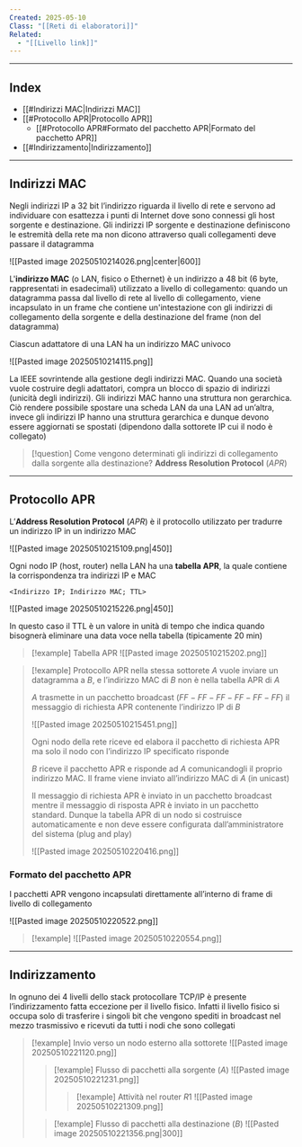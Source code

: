 ```yaml
---
Created: 2025-05-10
Class: "[[Reti di elaboratori]]"
Related:
  - "[[Livello link]]"
---
```

---
## Index
- [[#Indirizzi MAC|Indirizzi MAC]]
- [[#Protocollo APR|Protocollo APR]]
	- [[#Protocollo APR#Formato del pacchetto APR|Formato del pacchetto APR]]
- [[#Indirizzamento|Indirizzamento]]
---
## Indirizzi MAC
Negli indirizzi IP a 32 bit l’indirizzo riguarda il livello di rete e servono ad individuare con esattezza i punti di Internet dove sono connessi gli host sorgente e destinazione. Gli indirizzi IP sorgente e destinazione definiscono le estremità della rete ma non dicono attraverso quali collegamenti deve passare il datagramma

![[Pasted image 20250510214026.png|center|600]]

L'**indirizzo MAC** (o LAN, fisico o Ethernet) è un indirizzo a 48 bit (6 byte, rappresentati in esadecimali) utilizzato a livello di collegamento: quando un datagramma passa dal livello di rete al livello di collegamento, viene incapsulato in un frame che contiene un'intestazione con gli indirizzi di collegamento della sorgente e della destinazione del frame (non del datagramma)

Ciascun adattatore di una LAN ha un indirizzo MAC univoco

![[Pasted image 20250510214115.png]]

La IEEE sovrintende alla gestione degli indirizzi MAC. Quando una società vuole costruire degli adattatori, compra un blocco di spazio di indirizzi (unicità degli indirizzi).
Gli indirizzi MAC hanno una struttura non gerarchica. Ciò rendere possibile spostare una scheda LAN da una LAN ad un’altra, invece gli indirizzi IP hanno una struttura gerarchica e dunque devono essere aggiornati se spostati (dipendono dalla sottorete IP cui il nodo è collegato)

>[!question] Come vengono determinati gli indirizzi di collegamento dalla sorgente alla destinazione?
>**Address Resolution Protocol** (*APR*)

---
## Protocollo APR
L’**Address Resolution Protocol** (*APR*) è il protocollo utilizzato per tradurre un indirizzo IP in un indirizzo MAC

![[Pasted image 20250510215109.png|450]]

Ogni nodo IP (host, router) nella LAN ha una **tabella APR**, la quale contiene la corrispondenza tra indirizzi IP e MAC

```
<Indirizzo IP; Indirizzo MAC; TTL>
```

![[Pasted image 20250510215226.png|450]]

In questo caso il TTL è un valore in unità di tempo che indica quando bisognerà eliminare una data voce nella tabella (tipicamente 20 min)

>[!example] Tabella APR
>![[Pasted image 20250510215202.png]]

>[!example] Protocollo APR nella stessa sottorete
>$A$ vuole inviare un datagramma a $B$, e l’indirizzo MAC di $B$ non è nella tabella APR di $A$
>
>$A$ trasmette in un pacchetto broadcast ($FF-FF-FF-FF-FF-FF$) il messaggio di richiesta APR contenente l’indirizzo IP di $B$
>
>![[Pasted image 20250510215451.png]]
>
>Ogni nodo della rete riceve ed elabora il pacchetto di richiesta APR ma solo il nodo con l’indirizzo IP specificato risponde
>
>$B$ riceve il pacchetto APR e risponde ad $A$ comunicandogli il proprio indirizzo MAC. Il frame viene inviato all’indirizzo MAC di $A$ (in unicast)
>
>Il messaggio di richiesta APR è inviato in un pacchetto broadcast mentre il messaggio di risposta APR è inviato in un pacchetto standard. Dunque la tabella APR di un nodo si costruisce automaticamente e non deve essere configurata dall’amministratore del sistema (plug and play)
>
>![[Pasted image 20250510220416.png]]

### Formato del pacchetto APR
I pacchetti APR vengono incapsulati direttamente all’interno di frame di livello di collegamento

![[Pasted image 20250510220522.png]]

>[!example]
>![[Pasted image 20250510220554.png]]

---
## Indirizzamento
In ognuno dei 4 livelli dello stack protocollare TCP/IP è presente l’indirizzamento fatta eccezione per il livello fisico. Infatti il livello fisico si occupa solo di trasferire i singoli bit che vengono spediti in broadcast nel mezzo trasmissivo e ricevuti da tutti i nodi che sono collegati

>[!example] Invio verso un nodo esterno alla sottorete
>![[Pasted image 20250510221120.png]]
>>[!example] Flusso di pacchetti alla sorgente ($A$)
>>![[Pasted image 20250510221231.png]]
>>>[!example] Attività nel router $R 1$
>>>![[Pasted image 20250510221309.png]]
>
>>[!example] Flusso di pacchetti alla destinazione ($B$)
>>![[Pasted image 20250510221356.png|300]]



